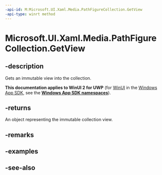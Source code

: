 ```yaml
---
-api-id: M:Microsoft.UI.Xaml.Media.PathFigureCollection.GetView
-api-type: winrt method
---
```


<!-- Method syntax
public Windows.Foundation.Collections.IVectorView<Windows.UI.Xaml.Media.PathFigure> GetView()
-->

# Microsoft.UI.Xaml.Media.PathFigureCollection.GetView

## -description
Gets an immutable view into the collection.

**This documentation applies to WinUI 2 for UWP** (for [WinUI](/windows/apps/winui/winui3/) in the [Windows App SDK](/windows/apps/windows-app-sdk/), see the **[Windows App SDK namespaces](/windows/windows-app-sdk/api/winrt/)**).

## -returns
An object representing the immutable collection view.

## -remarks

## -examples

## -see-also
